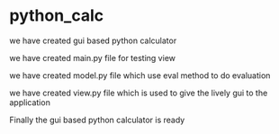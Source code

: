 # python_calc

we have created gui based python calculator

we have created main.py file for testing view

we have created model.py file which use eval method to do evaluation

we have created view.py file which is used to give the lively gui to the application

Finally the gui based python calculator is ready 
